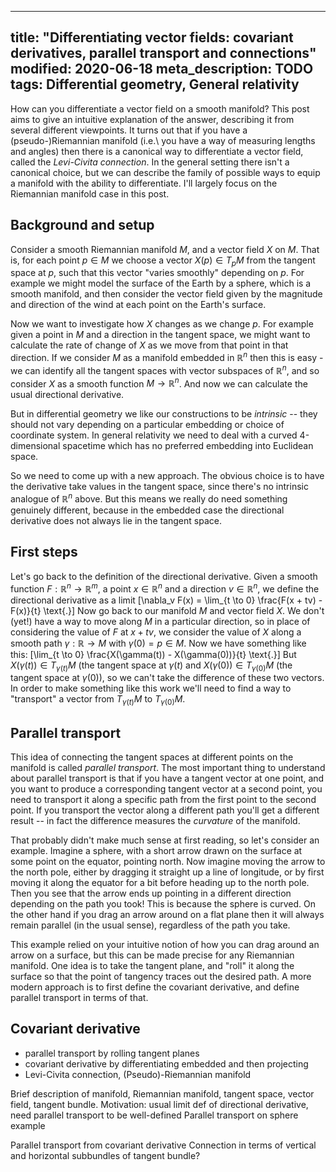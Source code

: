 ----
title: "Differentiating vector fields: covariant derivatives, parallel transport and connections"
modified: 2020-06-18
meta_description: TODO
tags: Differential geometry, General relativity
----

How can you differentiate a vector field on a smooth manifold? This post aims to give an intuitive explanation of the answer, describing it from several different viewpoints. It turns out that if you have a (pseudo-)Riemannian manifold (i.e.\ you have a way of measuring lengths and angles) then there is a canonical way to differentiate a vector field, called the *Levi-Civita connection*. In the general setting there isn't a canonical choice, but we can describe the family of possible ways to equip a manifold with the ability to differentiate. I'll largely focus on the Riemannian manifold case in this post.

## Background and setup

<!-- TODO diagram? -->

Consider a smooth Riemannian manifold $M$, and a vector field $X$ on $M$. That is, for each point $p \in M$ we choose a vector $X(p) \in T_p M$ from the tangent space at $p$, such that this vector "varies smoothly" depending on $p$. For example we might model the surface of the Earth by a sphere, which is a smooth manifold, and then consider the vector field given by the magnitude and direction of the wind at each point on the Earth's surface.

Now we want to investigate how $X$ changes as we change $p$. For example given a point in $M$ and a direction in the tangent space, we might want to calculate the rate of change of $X$ as we move from that point in that direction. If we consider $M$ as a manifold embedded in $\mathbb{R}^n$ then this is easy - we can identify all the tangent spaces with vector subspaces of $\mathbb{R}^n$, and so consider $X$ as a smooth function $M \to \mathbb{R}^n$. And now we can calculate the usual directional derivative.

But in differential geometry we like our constructions to be *intrinsic* -- they should not vary depending on a particular embedding or choice of coordinate system. In general relativity we need to deal with a curved 4-dimensional spacetime which has no preferred embedding into Euclidean space.

So we need to come up with a new approach. The obvious choice is to have the derivative take values in the tangent space, since there's no intrinsic analogue of $\mathbb{R}^n$ above. But this means we really do need something genuinely different, because in the embedded case the directional derivative does not always lie in the tangent space.

<!-- TODO diagram? -->

<!--more-->

## First steps

Let's go back to the definition of the directional derivative. Given a smooth function $F : \mathbb{R}^n \to \mathbb{R}^m$, a point $x \in \mathbb{R}^n$ and a direction $v \in \mathbb{R}^n$, we define the directional derivative as a limit
\[\nabla_v F(x) = \lim_{t \to 0} \frac{F(x + tv) - F(x)}{t} \text{.}\]
Now go back to our manifold $M$ and vector field $X$. We don't (yet!) have a way to move along $M$ in a particular direction, so in place of considering the value of $F$ at $x + tv$, we consider the value of $X$ along a smooth path $\gamma : \mathbb{R} \to M$ with $\gamma(0) = p \in M$. Now we have something like this:
\[\lim_{t \to 0} \frac{X(\gamma(t)) - X(\gamma(0))}{t} \text{.}\]
But $X(\gamma(t)) \in T_{\gamma(t)}M$ (the tangent space at $\gamma(t)$ and $X(\gamma(0)) \in T_{\gamma(0)}M$ (the tangent space at $\gamma(0)$), so we can't take the difference of these two vectors. In order to make something like this work we'll need to find a way to "transport" a vector from $T_{\gamma(t)}M$ to $T_{\gamma(0)}M$.

## Parallel transport

This idea of connecting the tangent spaces at different points on the manifold is called *parallel transport*. The most important thing to understand about parallel transport is that if you have a tangent vector at one point, and you want to produce a corresponding tangent vector at a second point, you need to transport it along a specific path from the first point to the second point. If you transport the vector along a different path you'll get a different result -- in fact the difference measures the *curvature* of the manifold.

<!-- diagram -->

That probably didn't make much sense at first reading, so let's consider an example. Imagine a sphere, with a short arrow drawn on the surface at some point on the equator, pointing north. Now imagine moving the arrow to the north pole, either by dragging it straight up a line of longitude, or by first moving it along the equator for a bit before heading up to the north pole. Then you see that the arrow ends up pointing in a different direction depending on the path you took! This is because the sphere is curved. On the other hand if you drag an arrow around on a flat plane then it will always remain parallel (in the usual sense), regardless of the path you take.

This example relied on your intuitive notion of how you can drag around an arrow on a surface, but this can be made precise for any Riemannian manifold. One idea is to take the tangent plane, and "roll" it along the surface so that the point of tangency traces out the desired path. A more modern approach is to first define the covariant derivative, and define parallel transport in terms of that.

## Covariant derivative

- parallel transport by rolling tangent planes
- covariant derivative by differentiating embedded and then projecting
- Levi-Civita connection, (Pseudo)-Riemannian manifold

Brief description of manifold, Riemannian manifold, tangent space, vector field, tangent bundle.
Motivation: usual limit def of directional derivative, need parallel transport to be well-defined
Parallel transport on sphere example

Parallel transport from covariant derivative
Connection in terms of vertical and horizontal subbundles of tangent bundle?
